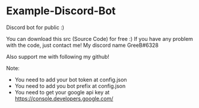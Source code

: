 # Example-Discord-Bot
Discord bot for public :)

You can download this src (Source Code) for free :)
If you have any problem with the code, just contact me!
My discord name GreeB#6328

Also support me with following my github!

Note:
- You need to add your bot token at config.json
- You need to add you bot prefix at config.json
- You need to get your google api key at https://console.developers.google.com/
